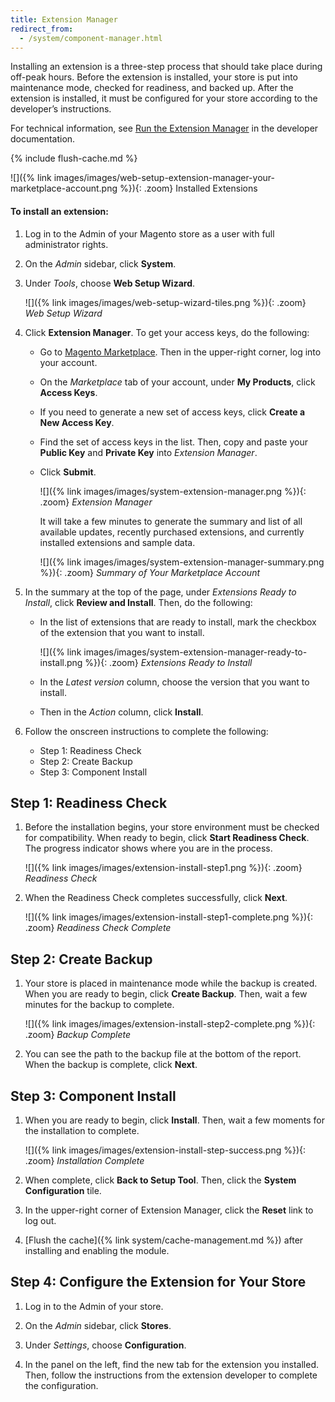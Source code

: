 ```yaml
---
title: Extension Manager
redirect_from:
  - /system/component-manager.html
---
```


Installing an extension is a three-step process that should take place during off-peak hours. Before the extension is installed, your store is put into maintenance mode, checked for readiness, and backed up. After the extension is installed, it must be configured for your store according to the developer’s instructions.

For technical information, see [Run the Extension Manager][1] in the developer documentation.

{% include flush-cache.md %}

![]({% link images/images/web-setup-extension-manager-your-marketplace-account.png %}){: .zoom}
Installed Extensions

#### To install an extension:

1.  Log in to the Admin of your Magento store as a user with full administrator rights.

1.  On the _Admin_ sidebar, click **System**.

1.  Under _Tools_, choose **Web Setup Wizard**.

    ![]({% link images/images/web-setup-wizard-tiles.png %}){: .zoom}
    _Web Setup Wizard_

1.  Click **Extension Manager**. To get your access keys, do the following:

    -  Go to [Magento Marketplace][2]. Then in the upper-right corner, log into your account.

    -  On the _Marketplace_ tab of your account, under **My Products**, click **Access Keys**.

    -  If you need to generate a new set of access keys, click **Create a New Access Key**.

    -  Find the set of access keys in the list. Then, copy and paste your **Public Key** and **Private Key** into _Extension Manager_.

    -  Click **Submit**.

        ![]({% link images/images/system-extension-manager.png %}){: .zoom}
        _Extension Manager_

        It will take a few minutes to generate the summary and list of all available updates, recently purchased extensions, and currently installed extensions and sample data.

        ![]({% link images/images/system-extension-manager-summary.png %}){: .zoom}
        _Summary of Your Marketplace Account_

1.  In the summary at the top of the page, under _Extensions Ready to Install_, click **Review and Install**. Then, do the following:

    -  In the list of extensions that are ready to install, mark the checkbox of the extension that you want to install.

        ![]({% link images/images/system-extension-manager-ready-to-install.png %}){: .zoom}
        _Extensions Ready to Install_

    -  In the _Latest version_ column, choose the version that you want to install.

    -  Then in the _Action_ column, click **Install**.

1.  Follow the onscreen instructions to complete the following:

    * Step 1: Readiness Check
    * Step 2: Create Backup
    * Step 3: Component Install

## Step 1: Readiness Check

1.  Before the installation begins, your store environment must be checked for compatibility. When ready to begin, click **Start Readiness Check**. The progress indicator shows where you are in the process.

    ![]({% link images/images/extension-install-step1.png %}){: .zoom}
    _Readiness Check_

1.  When the Readiness Check completes successfully, click **Next**.

    ![]({% link images/images/extension-install-step1-complete.png %}){: .zoom}
    _Readiness Check Complete_

## Step 2: Create Backup

1.  Your store is placed in maintenance mode while the backup is created. When you are ready to begin, click **Create Backup**. Then, wait a few minutes for the backup to complete.

    ![]({% link images/images/extension-install-step2-complete.png %}){: .zoom}
    _Backup Complete_

1.  You can see the path to the backup file at the bottom of the report. When the backup is complete, click **Next**.

## Step 3: Component Install

1.  When you are ready to begin, click **Install**. Then, wait a few moments for the installation to complete.

    ![]({% link images/images/extension-install-step-success.png %}){: .zoom}
    _Installation Complete_

1.  When complete, click **Back to Setup Tool**. Then, click the **System Configuration** tile.

1.  In the upper-right corner of Extension Manager, click the **Reset** link to log out.

1.  [Flush the cache]({% link system/cache-management.md %}) after installing and enabling the module.

## Step 4: Configure the Extension for Your Store

1.  Log in to the Admin of your store.

1.  On the _Admin_ sidebar, click **Stores**.

1.  Under _Settings_, choose **Configuration**.

1.  In the panel on the left, find the new tab for the extension you installed. Then, follow the instructions from the extension developer to complete the configuration.

[1]: http://devdocs.magento.com/guides/v2.3/comp-mgr/extens-man/extensman-checklist.html
[2]: https://marketplace.magento.com/
